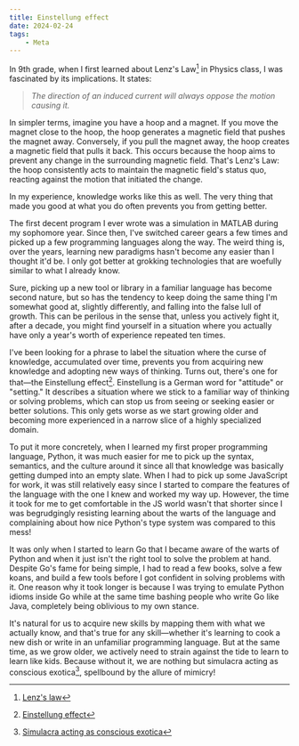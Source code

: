 ```yaml
---
title: Einstellung effect
date: 2024-02-24
tags:
    - Meta
---
```


In 9th grade, when I first learned about Lenz's Law[^1] in Physics class, I was fascinated
by its implications. It states:

> _The direction of an induced current will always oppose the motion causing it._

In simpler terms, imagine you have a hoop and a magnet. If you move the magnet close to the
hoop, the hoop generates a magnetic field that pushes the magnet away. Conversely, if you
pull the magnet away, the hoop creates a magnetic field that pulls it back. This occurs
because the hoop aims to prevent any change in the surrounding magnetic field. That's Lenz's
Law: the hoop consistently acts to maintain the magnetic field's status quo, reacting
against the motion that initiated the change.

In my experience, knowledge works like this as well. The very thing that made you good at
what you do often prevents you from getting better.

The first decent program I ever wrote was a simulation in MATLAB during my sophomore year.
Since then, I've switched career gears a few times and picked up a few programming languages
along the way. The weird thing is, over the years, learning new paradigms hasn't become any
easier than I thought it'd be. I only got better at grokking technologies that are woefully
similar to what I already know.

Sure, picking up a new tool or library in a familiar language has become second nature, but
so has the tendency to keep doing the same thing I'm somewhat good at, slightly differently,
and falling into the false lull of growth. This can be perilous in the sense that, unless
you actively fight it, after a decade, you might find yourself in a situation where you
actually have only a year's worth of experience repeated ten times.

I've been looking for a phrase to label the situation where the curse of knowledge,
accumulated over time, prevents you from acquiring new knowledge and adopting new ways of
thinking. Turns out, there's one for that—the Einstellung effect[^2]. Einstellung is a
German word for "attitude" or "setting." It describes a situation where we stick to a
familiar way of thinking or solving problems, which can stop us from seeing or seeking
easier or better solutions. This only gets worse as we start growing older and becoming more
experienced in a narrow slice of a highly specialized domain.

To put it more concretely, when I learned my first proper programming language, Python, it
was much easier for me to pick up the syntax, semantics, and the culture around it since all
that knowledge was basically getting dumped into an empty slate. When I had to pick up some
JavaScript for work, it was still relatively easy since I started to compare the features of
the language with the one I knew and worked my way up. However, the time it took for me to
get comfortable in the JS world wasn't that shorter since I was begrudgingly resisting
learning about the warts of the language and complaining about how nice Python's type system
was compared to this mess!

It was only when I started to learn Go that I became aware of the warts of Python and when
it just isn't the right tool to solve the problem at hand. Despite Go's fame for being
simple, I had to read a few books, solve a few koans, and build a few tools before I got
confident in solving problems with it. One reason why it took longer is because I was trying
to emulate Python idioms inside Go while at the same time bashing people who write Go like
Java, completely being oblivious to my own stance.

It's natural for us to acquire new skills by mapping them with what we actually know, and
that's true for any skill—whether it's learning to cook a new dish or write in an unfamiliar
programming language. But at the same time, as we grow older, we actively need to strain
against the tide to learn to learn like kids. Because without it, we are nothing but
simulacra acting as conscious exotica[^3], spellbound by the allure of mimicry!

[^1]: [Lenz's law](https://www.youtube.com/watch?v=QwUq8xM_8bY)
[^2]: [Einstellung effect](https://en.wikipedia.org/wiki/Einstellung_effect)
[^3]: [Simulacra acting as conscious exotica](https://arxiv.org/abs/2402.12422)
